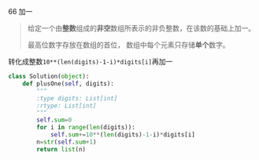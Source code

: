 66 加一

> 给定一个由**整数**组成的**非空**数组所表示的非负整数，在该数的基础上加一。
>
> 最高位数字存放在数组的首位， 数组中每个元素只存储**单个**数字。

转化成整数`10**(len(digits)-1-i)*digits[i]`再加一

```python
class Solution(object):
    def plusOne(self, digits):
        """
        :type digits: List[int]
        :rtype: List[int]
        """
        self.sum=0
        for i in range(len(digits)):
            self.sum+=10**(len(digits)-1-i)*digits[i]
        n=str(self.sum+1)
        return list(n)
```

